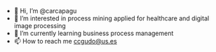 - 👋 Hi, I’m @carcapagu
- 👀 I’m interested in process mining applied for healthcare and digital image processing
- 🌱 I’m currently learning business process management
- 📫 How to reach me ccgudo@us.es

<!---
carcapagu/carcapagu is a ✨ special ✨ repository because its `README.md` (this file) appears on your GitHub profile.
You can click the Preview link to take a look at your changes.
--->
